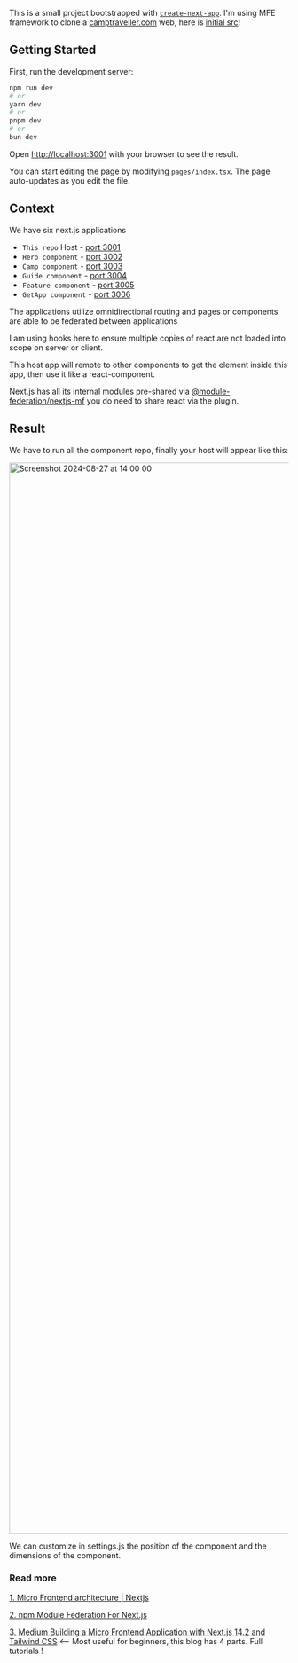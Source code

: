 This is a small project bootstrapped with [`create-next-app`](https://github.com/vercel/next.js/tree/canary/packages/create-next-app). I'm using MFE framework to clone a [camptraveller.com](https://camptraveler.com/) web, here is [initial src](https://gist.github.com/adrianhajdin/8576813dae0085beaac8291e8a63c32d)!

## Getting Started

First, run the development server:

```bash
npm run dev
# or
yarn dev
# or
pnpm dev
# or
bun dev
```

Open [http://localhost:3001](http://localhost:3001) with your browser to see the result.

You can start editing the page by modifying `pages/index.tsx`. The page auto-updates as you edit the file.

## Context

We have six next.js applications

- `This repo` Host - [port 3001](https://github.com/linlapkien/MFE_Next_MicroGridLayout_Host)
- `Hero component` - [port 3002](https://github.com/linlapkien/MFE_Next_MicroGridLayout_Hero_Component)
- `Camp component` - [port 3003](https://github.com/linlapkien/MFE_Next_MicroGridLayout_Camp_Component)
- `Guide component` - [port 3004](https://github.com/linlapkien/MFE_Next_MicroGridLayout_Guide_Component)
- `Feature component` - [port 3005](https://github.com/linlapkien/MFE_Next_MicroGridLayout_Feature_Component)
- `GetApp component` - [port 3006](https://github.com/linlapkien/MFE_Next_MicroGridLayout_GetApp_Component)

The applications utilize omnidirectional routing and pages or components are able to be federated between applications

I am using hooks here to ensure multiple copies of react are not loaded into scope on server or client.

This host app will remote to other components to get the element inside this app, then use it like a react-component.

Next.js has all its internal modules pre-shared via [@module-federation/nextjs-mf](https://github.com/module-federation/module-federation-examples/tree/master/nextjs-ssr) you do need to share react via the plugin.

## Result 

We have to run all the component repo, finally your host will appear like this: 

<img width="1932" alt="Screenshot 2024-08-27 at 14 00 00" src="https://github.com/user-attachments/assets/d235605d-c4bf-49b5-aa58-ddd0b13b951b">

We can customize in settings.js the position of the component and the dimensions of the component.

### Read more

[1. Micro Frontend architecture | Nextjs](https://www.youtube.com/watch?v=wMdt5W8sD54&t=168s)

[2. npm Module Federation For Next.js](https://www.npmjs.com/package/@module-federation/nextjs-mf)

[3. Medium Building a Micro Frontend Application with Next.js 14.2 and Tailwind CSS](https://blog.stackademic.com/building-a-micro-frontend-application-with-next-js-14-2-and-tailwind-css-part-i-82d13cc207da) <-- Most useful for beginners, this blog has 4 parts. Full tutorials !
